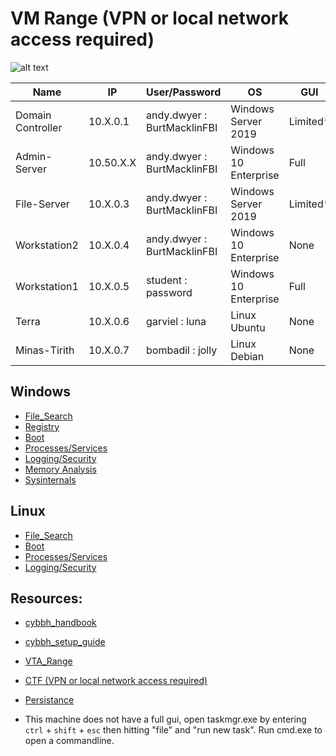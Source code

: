 # VM Range (VPN or local network access required)
![alt text](https://git.cybbh.space/os/public/-/raw/master/images/Range_Diagram3.PNG)

| Name | IP | User/Password | OS | GUI | Networking |
| - | - | - | - | - | - |
| Domain Controller | 10.X.0.1 | andy.dwyer : BurtMacklinFBI | Windows Server 2019 | Limited* | ??? |
| Admin-Server | 10.50.X.X | andy.dwyer : BurtMacklinFBI | Windows 10 Enterprise | Full | Y |
| File-Server | 10.X.0.3 | andy.dwyer : BurtMacklinFBI | Windows Server 2019 | Limited* | N |
| Workstation2 | 10.X.0.4 | andy.dwyer : BurtMacklinFBI | Windows 10 Enterprise | None | N |
| Workstation1 | 10.X.0.5 | student : password | Windows 10 Enterprise | Full | Y |
| Terra | 10.X.0.6 | garviel : luna | Linux Ubuntu | None | Y |
| Minas-Tirith | 10.X.0.7 | bombadil : jolly | Linux Debian | None | Y |

## Windows 
  - [File_Search](Windows/File_Search.md)
  - [Registry](Windows/Registry.md)
  - [Boot](Windows/Boot.md)
  - [Processes/Services](Windows/Processes_and_Services.md)
  - [Logging/Security](Windows/Logging_and_Security.md)
  - [Memory Analysis](Windows/Memory_Analysis.md)
  - [Sysinternals](Windows/Sysinternals.md)

## Linux
  - [File_Search](Linux/File_Search.md)
  - [Boot](Linux/Boot.md)
  - [Processes/Services](Linux/Processes_and_Services.md)
  - [Logging/Security](Linux/Logging_and_Security.md)

## Resources:
- [cybbh_handbook](https://os.cybbh.io/public/os/latest/index.html)
- [cybbh_setup_guide](https://cctc.cybbh.io/students/students/latest/Day_0_Setup.html)
- [VTA_Range](https://vta.cybbh.space/)
- [CTF (VPN or local network access required)](http://10.50.22.197:8000)


- [Persistance](Persistance.md)

* This machine does not have a full gui, open taskmgr.exe by entering `ctrl` + `shift` + `esc` then hitting "file" and "run new task". Run cmd.exe to open a commandline.
